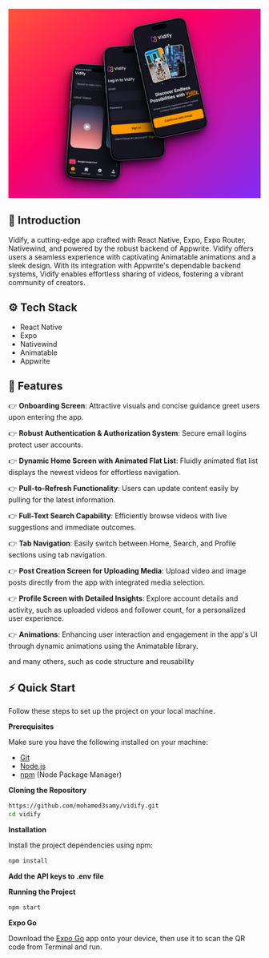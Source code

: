![App Screenshot](assets/vidify.png)

## <a name="introduction">🤖 Introduction</a>

Vidify, a cutting-edge app crafted with React Native, Expo, Expo Router, Nativewind, and powered by the robust backend of Appwrite. Vidify offers users a seamless experience with captivating Animatable animations and a sleek design. With its integration with Appwrite's dependable backend systems, Vidify enables effortless sharing of videos, fostering a vibrant community of creators.

## <a name="tech-stack">⚙️ Tech Stack</a>

- React Native
- Expo
- Nativewind
- Animatable
- Appwrite

## <a name="features">🔋 Features</a>

👉 **Onboarding Screen**: Attractive visuals and concise guidance greet users upon entering the app.

👉 **Robust Authentication & Authorization System**: Secure email logins protect user accounts.

👉 **Dynamic Home Screen with Animated Flat List**: Fluidly animated flat list displays the newest videos for effortless navigation.

👉 **Pull-to-Refresh Functionality**: Users can update content easily by pulling for the latest information.

👉 **Full-Text Search Capability**: Efficiently browse videos with live suggestions and immediate outcomes.

👉 **Tab Navigation**: Easily switch between Home, Search, and Profile sections using tab navigation.

👉 **Post Creation Screen for Uploading Media**: Upload video and image posts directly from the app with integrated media selection.

👉 **Profile Screen with Detailed Insights**: Explore account details and activity, such as uploaded videos and follower count, for a personalized user experience.

👉 **Animations**: Enhancing user interaction and engagement in the app's UI through dynamic animations using the Animatable library.

and many others, such as code structure and reusability 

## <a name="quick-start">⚡ Quick Start</a>

Follow these steps to set up the project on your local machine.

**Prerequisites**

Make sure you have the following installed on your machine:

- [Git](https://git-scm.com/)
- [Node.js](https://nodejs.org/en)
- [npm](https://www.npmjs.com/) (Node Package Manager)

**Cloning the Repository**

```bash
https://github.com/mohamed3samy/vidify.git
cd vidify
```
**Installation**

Install the project dependencies using npm:

```bash
npm install
```

**Add the API keys to .env file**

**Running the Project**

```bash
npm start
```

**Expo Go**

Download the [Expo Go](https://expo.dev/go) app onto your device, then use it to scan the QR code from Terminal and run.

